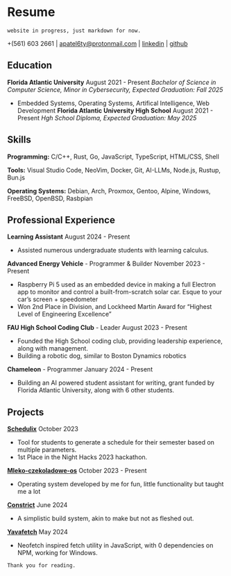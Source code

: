 # Resume

```
website in progress, just markdown for now.
```

+(561) 603 2661 | [apatel6ty@protonmail.com](mailto:apatel6ty@protonmail.com) | [linkedin](https://www.linkedin.com/in/amarnath-patel-772b56286/) | [github](github.com/jeebuscrossaint)

## Education
**Florida Atlantic University**  August 2021 - Present
*Bachelor of Science in Computer Science, Minor in Cybersecurity, Expected Graduation: Fall 2025*
- Embedded Systems, Operating Systems, Artifical Intelligence, Web Development
**Florida Atlantic University High School**  August 2021 - Present
*Hgh School Diploma, Expected Graduation: May 2025*

## Skills

**Programming:** C/C++, Rust, Go, JavaScript, TypeScript, HTML/CSS, Shell

**Tools:** Visual Studio Code, NeoVim, Docker, Git, AI-LLMs, Node.js, Rustup, Bun.js

**Operating Systems:** Debian, Arch, Proxmox, Gentoo, Alpine, Windows, FreeBSD, OpenBSD, Rasbpian

## Professional Experience

**Learning Assistant**  August 2024 - Present
- Assisted numerous undergraduate students with learning calculus.

**Advanced Energy Vehicle** - Programmer & Builder  November 2023 - Present
- Raspberry Pi 5 used as an embedded device in making a full Electron app to monitor and control a built-from-scratch solar car. Esque to your car’s screen + speedometer
- Won 2nd Place in Division, and Lockheed Martin Award for “Highest Level of Engineering Excellence”

**FAU High School Coding Club** - Leader    August 2023 - Present
- Founded the High School coding club, providing leadership experience, along with management.
- Building a robotic dog, similar to Boston Dynamics robotics

**Chameleon** - Programmer  January 2024 - Present
- Building an AI powered student assistant for writing, grant funded by Florida Atlantic University, along with 6 other students.

## Projects

**[Schedulix](https://github.com/YamanDevelopment/Schedulix)**  October 2023
- Tool for students to generate a schedule for their semester based on multiple parameters.
- 1st Place in the Night Hacks 2023 hackathon.

**[Mleko-czekoladowe-os](https://github.com/jeebuscrossaint/mleko-czekoladowe-os)**  October 2023 - Present
- Operating system developed by me for fun, little functionality but taught me a lot

**[Constrict](https://github.com/jeebuscrossaint/constrict)**  June 2024
- A simplistic build system, akin to make but not as fleshed out.

**[Yavafetch](https://github.com/jeebuscrossaint/Yavafetch)**  May 2024
- Neofetch inspired fetch utility in JavaScript, with 0 dependencies on NPM, working for Windows.

```
Thank you for reading.
```